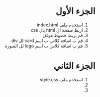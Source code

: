 <div dir=rtl>
  
  
  
# الجزء الأول 
1) استخدم ملف index.html
2) اربط صفحة ال html بال css
3) قم بربط خطوط *غوغل*
4) قم ب اضافة كلاس ب اسم card لل div
5) قم ب اضافة كلاس ب اسم logo لل الصورة
# الجزء الثاني 
1) استخدم ملف style.css 
2) 
3) 
  
  
  
  
  
  
  
  
  
</div>
